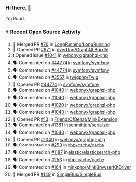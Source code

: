 ### Hi there, 👋

I'm Ruud.
 
### :zap: Recent Open Source Activity

<!--START_SECTION:activity-->
1. 🎉 Merged PR [#76](https://github.com/LongRunning/LongRunning/pull/76) in [LongRunning/LongRunning](https://github.com/LongRunning/LongRunning)
2. 💪 Opened PR [#971](https://github.com/overblog/GraphQLBundle/pull/971) in [overblog/GraphQLBundle](https://github.com/overblog/GraphQLBundle)
3. ❗️ Opened issue [#1041](https://github.com/webonyx/graphql-php/issues/1041) in [webonyx/graphql-php](https://github.com/webonyx/graphql-php)
4. 🗣 Commented on [#44774](https://github.com/symfony/symfony/issues/44774) in [symfony/symfony](https://github.com/symfony/symfony)
5. 🗣 Commented on [#44774](https://github.com/symfony/symfony/issues/44774) in [symfony/symfony](https://github.com/symfony/symfony)
6. 🗣 Commented on [#3557](https://github.com/twigphp/Twig/issues/3557) in [twigphp/Twig](https://github.com/twigphp/Twig)
7. 💪 Opened PR [#44774](https://github.com/symfony/symfony/pull/44774) in [symfony/symfony](https://github.com/symfony/symfony)
8. 🗣 Commented on [#1040](https://github.com/webonyx/graphql-php/issues/1040) in [webonyx/graphql-php](https://github.com/webonyx/graphql-php)
9. 🗣 Commented on [#1040](https://github.com/webonyx/graphql-php/issues/1040) in [webonyx/graphql-php](https://github.com/webonyx/graphql-php)
10. 🗣 Commented on [#1020](https://github.com/webonyx/graphql-php/issues/1020) in [webonyx/graphql-php](https://github.com/webonyx/graphql-php)
11. 🗣 Commented on [#1040](https://github.com/webonyx/graphql-php/issues/1040) in [webonyx/graphql-php](https://github.com/webonyx/graphql-php)
12. 💪 Opened PR [#13](https://github.com/FriendsOfBehat/MinkExtension/pull/13) in [FriendsOfBehat/MinkExtension](https://github.com/FriendsOfBehat/MinkExtension)
13. 🗣 Commented on [#1381](https://github.com/schmittjoh/serializer/issues/1381) in [schmittjoh/serializer](https://github.com/schmittjoh/serializer)
14. 🗣 Commented on [#1040](https://github.com/webonyx/graphql-php/issues/1040) in [webonyx/graphql-php](https://github.com/webonyx/graphql-php)
15. 💪 Opened PR [#1040](https://github.com/webonyx/graphql-php/pull/1040) in [webonyx/graphql-php](https://github.com/webonyx/graphql-php)
16. 🗣 Commented on [#253](https://github.com/php-cache/cache/issues/253) in [php-cache/cache](https://github.com/php-cache/cache)
17. 🗣 Commented on [#1187](https://github.com/elastic/elasticsearch-php/issues/1187) in [elastic/elasticsearch-php](https://github.com/elastic/elasticsearch-php)
18. 🗣 Commented on [#253](https://github.com/php-cache/cache/issues/253) in [php-cache/cache](https://github.com/php-cache/cache)
19. 🗣 Commented on [#164](https://github.com/minkphp/MinkBrowserKitDriver/issues/164) in [minkphp/MinkBrowserKitDriver](https://github.com/minkphp/MinkBrowserKitDriver)
20. 🎉 Merged PR [#149](https://github.com/SimpleBus/SimpleBus/pull/149) in [SimpleBus/SimpleBus](https://github.com/SimpleBus/SimpleBus)
<!--END_SECTION:activity-->

